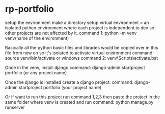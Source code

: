 # rp-portfolio

setup the environment
	make a directory
	setup virtual environment = an isolated python environment where each project is independent to dev so other projects are not affected by it.
	command 1: python -m venv venv(name of the environment)
  
  Basically all the python basic files and libraries would be copied over in this file from now on so it's isolated
	to activate virtual environment
	command: source venv/bin/activate
	or windows command 2: venv\Scripts\activate.bat

Once in the venv, install django:command: django-admin startproject portfolio (or any project name)


Once the django is installed create a django project: command: django-admin startproject portfolio (your project name)

Or if want to run this project run command 1,2,3 then paste the project in the same folder where venv is created
and run command: python manage.py runserver
